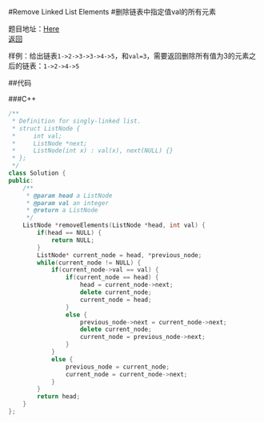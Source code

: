 #Remove Linked List Elements
#删除链表中指定值val的所有元素

题目地址：[Here](http://www.lintcode.com/zh-cn/problem/remove-linked-list-elements/)  
[返回](https://github.com/zzzvvvxxxd/BuluCoding/blob/master/Array%26List/index.md)  



样例：给出链表`1->2->3->3->4->5`，和`val=3`，需要返回删除所有值为3的元素之后的链表：`1->2->4->5` 

##代码

###C++
```C++
/**
 * Definition for singly-linked list.
 * struct ListNode {
 *     int val;
 *     ListNode *next;
 *     ListNode(int x) : val(x), next(NULL) {}
 * };
 */
class Solution {
public:
    /**
     * @param head a ListNode
     * @param val an integer
     * @return a ListNode
     */
    ListNode *removeElements(ListNode *head, int val) {
        if(head == NULL) {
            return NULL;
        }
        ListNode* current_node = head, *previous_node;
        while(current_node != NULL) {
            if(current_node->val == val) {
                if(current_node == head) {
                    head = current_node->next;
                    delete current_node;
                    current_node = head;
                }
                else {
                    previous_node->next = current_node->next;
                    delete current_node;
                    current_node = previous_node->next;
                }
            }
            else {
                previous_node = current_node;
                current_node = current_node->next;
            }
        }
        return head;
    }
};
```
